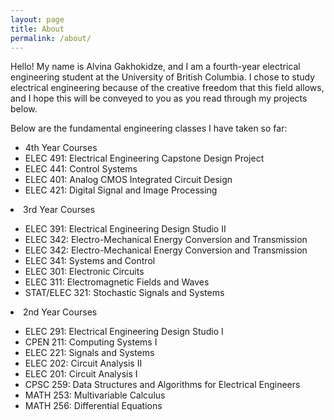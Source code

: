 ```yaml
---
layout: page
title: About
permalink: /about/
---
```


Hello! My name is Alvina Gakhokidze, and I am a fourth-year electrical engineering student at the University of British Columbia. I chose to study electrical engineering because of the creative freedom that this field allows, and I hope this will be conveyed to you as you read through my projects below.

Below are the fundamental engineering classes I have taken so far:

<div>
  <ul>
    <li> 4th Year Courses </li>
    <li> ELEC 491: Electrical Engineering Capstone Design Project </li>
    <li> ELEC 441: Control Systems </li>
    <li> ELEC 401: Analog CMOS Integrated Circuit Design </li>
    <li> ELEC 421: Digital Signal and Image Processing</li>
    </ul>
    <li> 3rd Year Courses </li>
      <ul>
       <li> ELEC 391: Electrical Engineering Design Studio II </li>
       <li> ELEC 342: Electro-Mechanical Energy Conversion and Transmission </li>
       <li> ELEC 342: Electro-Mechanical Energy Conversion and Transmission </li>
       <li> ELEC 341: Systems and Control </li>
       <li> ELEC 301: Electronic Circuits</li>
       <li> ELEC 311: Electromagnetic Fields and Waves</li>
       <li> STAT/ELEC 321: Stochastic Signals and Systems</li>  
     </ul>
    <li>2nd Year Courses</li>
    <ul>
       <li> ELEC 291: Electrical Engineering Design Studio I </li>
       <li> CPEN 211: Computing Systems I </li>
       <li> ELEC 221: Signals and Systems</li>
       <li> ELEC 202: Circuit Analysis II</li>
       <li> ELEC 201: Circuit Analysis I</li>
       <li> CPSC 259: Data Structures and Algorithms for Electrical Engineers</li>
       <li> MATH 253: Multivariable Calculus</li>
       <li> MATH 256: Differential Equations</li>
     </ul>
  </ul>
</div>
